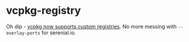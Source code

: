 # vcpkg-registry

Oh dip - [vcpkg now supports custom registries](https://devblogs.microsoft.com/cppblog/registries-bring-your-own-libraries-to-vcpkg/). No more messing with `--overlay-ports` for serenial.io.

